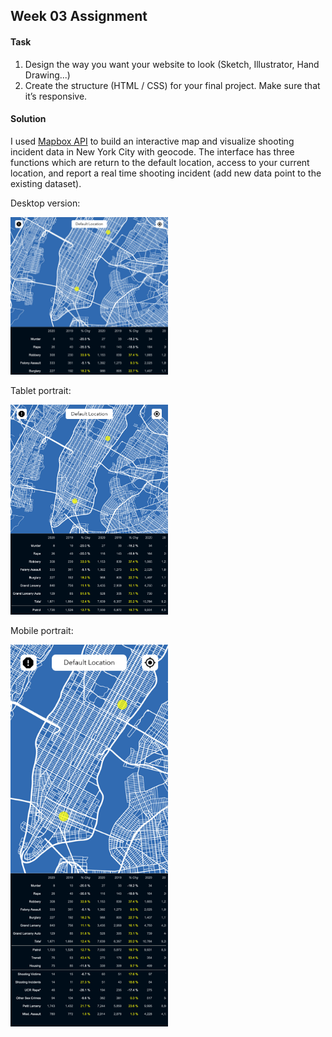 ## Week 03 Assignment

#### Task
1. Design the way you want your website to look (Sketch, Illustrator, Hand Drawing...)
2. Create the structure (HTML / CSS) for your final project. Make sure that it’s responsive.

#### Solution
I used [Mapbox API](https://www.mapbox.com/) to build an interactive map and visualize shooting incident data in New York City with geocode. The interface has three functions which are return to the default location, access to your current location, and report a real time shooting incident (add new data point to the existing dataset).

Desktop version:

<img src="https://github.com/yujunmjiang/WebAdvanced_Spring2020_jiany023/blob/master/week3_hw/mockup/desktop.png" width="50%"/>

Tablet portrait:

<img src="https://github.com/yujunmjiang/WebAdvanced_Spring2020_jiany023/blob/master/week3_hw/mockup/tablet.png" width="50%"/>

Mobile portrait:

<img src="https://github.com/yujunmjiang/WebAdvanced_Spring2020_jiany023/blob/master/week3_hw/mockup/mobile.png" width="50%"/>
